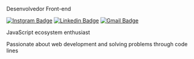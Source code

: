 Desenvolvedor Front-end 

[![Instgram Badge](https://img.shields.io/badge/-@_.guusta-grey?style=flat-square&labelColor=grey&logo=instagram&logoColor=white&link=https://instagram.com/dieegosf)](https://twitter.com/dieegosf) 
[![Linkedin Badge](https://img.shields.io/badge/-Gustavo%20Alves-grey?style=flat-square&logo=Linkedin&logoColor=white&link=https://www.linkedin.com/in/diego-schell-fernandes/)](https://www.linkedin.com/in/diego-schell-fernandes/) 
[![Gmail Badge](https://img.shields.io/badge/-gustavo_alves777@outlook.com-grey?style=flat-square&logo=Gmail&logoColor=white&link=mailtogustavo_alves777@outlook.com)](mailto:gustavo_alves777@outlook.com)

JavaScript ecosystem enthusiast

Passionate about web development and solving problems through code lines


